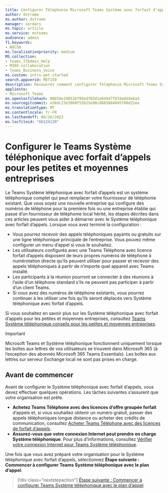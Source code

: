 ```yaml
---
title: Configurer Téléphonie Microsoft Teams Système avec forfait d’appels pour les petites et moyennes entreprises
author: dstrome
ms.author: dstrome
manager: serdars
ms.topic: article
ms.service: msteams
audience: admin
f1.keywords:
- NOCSH
ms.localizationpriority: medium
MS.collection:
- Teams_ITAdmin_Help
- M365-collaboration
- Teams_Business_Voice
ms.custom: intro-get-started
search.appverid: MET150
description: Découvrez comment configurer Téléphonie Microsoft Teams Système avec forfait d’appels dans votre petite ou moyenne entreprise ou organisation.
appliesto:
- Microsoft Teams
ms.openlocfilehash: 80b58e19053b799adf85d1e04947f87de0d4eba5
ms.sourcegitcommit: e38dc23e3968f55625e90c8883884045f80d22ee
ms.translationtype: MT
ms.contentlocale: fr-FR
ms.lasthandoff: 06/16/2022
ms.locfileid: "66124139"
---
```

# <a name="set-up-the-teams-phone-system-with-calling-plan-bundle-for-small-to-medium-businesses"></a>Configurer le Teams Système téléphonique avec forfait d’appels pour les petites et moyennes entreprises

Le Teams Système téléphonique avec forfait d’appels est un système téléphonique complet qui peut remplacer votre fournisseur de téléphonie existant. Que vous soyez une nouvelle entreprise qui configure des numéros de téléphone pour la première fois ou une entreprise établie qui passe d’un fournisseur de téléphonie local hérité, les étapes décrites dans ces articles peuvent vous aider à démarrer avec le Système téléphonique avec forfait d’appels. Lorsque vous avez terminé la configuration :

* Vous pourrez recevoir des appels téléphoniques payants ou gratuits sur une ligne téléphonique principale de l’entreprise. Vous pouvez même configurer un menu d’appel si vous le souhaitez.
* Les utilisateurs configurés avec une Teams Téléphone avec licence forfait d’appels disposent de leurs propres numéros de téléphone à numérotation directe qu’ils peuvent utiliser pour passer et recevoir des appels téléphoniques à partir de n’importe quel appareil avec Teams installé.
* Les participants à la réunion pourront se connecter à des réunions à l’aide d’un téléphone standard s’ils ne peuvent pas participer à partir d’un client Teams.
* Si vous avez des numéros de téléphone existants, vous pourrez continuer à les utiliser une fois qu’ils seront déplacés vers Système téléphonique avec forfait d’appels.

Si vous souhaitez en savoir plus sur les Système téléphonique avec forfait d’appels pour les petites et moyennes entreprises, consultez [Teams Système téléphonique conseils pour les petites et moyennes entreprises](whats-business-voice.md).

> [!IMPORTANT]
> Microsoft Teams et Système téléphonique fonctionnent uniquement lorsque les boîtes aux lettres de vos utilisateurs se trouvent dans Microsoft 365 (à l’exception des abonnés Microsoft 365 Teams Essentials). Les boîtes aux lettres sur serveur Exchange local ne sont pas prises en charge.

## <a name="before-you-begin"></a>Avant de commencer

Avant de configurer le Système téléphonique avec forfait d’appels, vous devez effectuer quelques opérations. Les tâches suivantes s’assurent que votre organisation est prête.

* **Achetez Teams Téléphone avec des licences d’offre groupée forfait** d’appels et, si vous souhaitez obtenir un numéro gratuit, passer des appels téléphoniques longue distance ou acheter des crédits de communication, consultez [Acheter Teams Téléphone avec des licences de forfait d’appels](whats-business-voice.md#how-do-i-purchase-teams-phone-with-calling-plan-bundle-licenses).
* **Assurez-vous que votre connexion Internet peut prendre en charge Système téléphonique**. Pour plus d’informations, consultez [Vérifier votre connexion Internet pour Teams Système téléphonique](get-ready-internet.md).

Une fois que vous avez préparé votre organisation pour le Système téléphonique avec forfait d’appels, sélectionnez **Étape suivante : Commencer à configurer Teams Système téléphonique avec le plan d’appel**.

> [!div class="nextstepaction"]
> [Étape suivante : Commencer à configurer Teams Système téléphonique avec le plan d’appel](set-up-emergency-locations.md)

